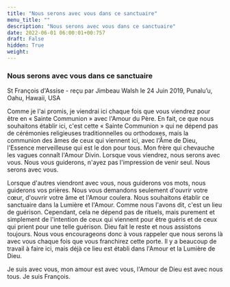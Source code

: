 ```yaml
---
title: "Nous serons avec vous dans ce sanctuaire"
menu_title: ""
description: "Nous serons avec vous dans ce sanctuaire"
date: 2022-06-01 06:00:01+00:757
draft: False
hidden: True
weight:
---
```

### Nous serons avec vous dans ce sanctuaire

St François d'Assise - reçu par Jimbeau Walsh le 24 Juin 2019, Punalu’u, Oahu, Hawaii, USA

Comme je l'ai promis, je viendrai ici chaque fois que vous viendrez pour être en « Sainte Communion » avec l'Amour du Père. En fait, ce que nous souhaitons établir ici, c'est cette « Sainte Communion » qui ne dépend pas de cérémonies religieuses traditionnelles ou orthodoxes, mais la communion des âmes de ceux qui viennent ici, avec l'Âme de Dieu, l'Essence merveilleuse qui est le don pour tous. Mon frère qui chevauche les vagues connaît l'Amour Divin. Lorsque vous viendrez, nous serons avec vous. Nous vous guiderons, n'ayez pas l'impression de venir seul. Nous serons avec vous.

Lorsque d'autres viendront avec vous, nous guiderons vos mots, nous guiderons vos prières. Nous vous demandons seulement d'ouvrir votre cœur, d'ouvrir votre âme et l'Amour coulera. Nous souhaitons établir ce sanctuaire dans la Lumière et l'Amour. Comme nous l'avons dit, c'est un lieu de guérison. Cependant, cela ne dépend pas de rituels, mais purement et simplement de l'intention de ceux qui viennent pour être guéris et de ceux qui prient pour une telle guérison. Dieu fait le reste et nous assistons toujours. Nous vous encourageons donc à vous rappeler que nous serons là avec vous chaque fois que vous franchirez cette porte. Il y a beaucoup de travail à faire ici, mais déjà ce lieu est établi dans l'Amour et la Lumière de Dieu.

Je suis avec vous, mon amour est avec vous, l'Amour de Dieu est avec nous tous. Je suis François.




